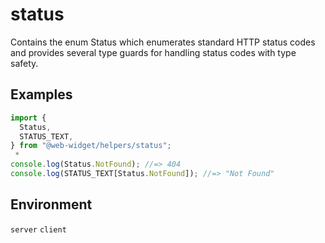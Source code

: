 # status

Contains the enum Status which enumerates standard HTTP status codes and provides several type guards for handling status codes with type safety.

## Examples

```ts
import {
  Status,
  STATUS_TEXT,
} from "@web-widget/helpers/status";
 *
console.log(Status.NotFound); //=> 404
console.log(STATUS_TEXT[Status.NotFound]); //=> "Not Found"
```

## Environment

`server` `client`
